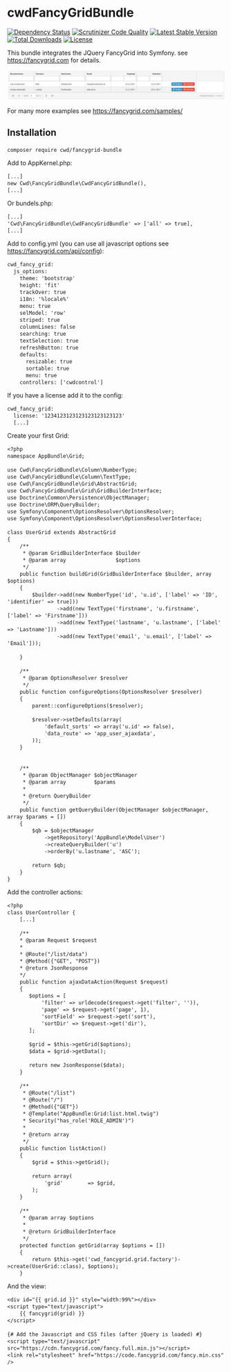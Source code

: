 cwdFancyGridBundle
=================

[![Dependency Status](https://gemnasium.com/badges/github.com/cwd/cwdFancyGridBundle.svg)](https://gemnasium.com/github.com/cwd/cwdFancyGridBundle)
[![Scrutinizer Code Quality](https://scrutinizer-ci.com/g/cwd/cwdFancyGridBundle/badges/quality-score.png?b=develop)](https://scrutinizer-ci.com/g/cwd/cwdFancyGridBundle/?branch=develop)
[![Latest Stable Version](https://poser.pugx.org/cwd/fancygrid-bundle/v/stable)](https://packagist.org/packages/cwd/fancygrid-bundle)
[![Total Downloads](https://poser.pugx.org/cwd/fancygrid-bundle/downloads)](https://packagist.org/packages/cwd/fancygrid-bundle)
[![License](https://poser.pugx.org/cwd/fancygrid-bundle/license)](https://packagist.org/packages/cwd/fancygrid-bundle)


This bundle integrates the JQuery FancyGrid into Symfony. see https://fancygrid.com for details.

![screenshot](Resources/public/screenshot.png "Screenshot")

For many more examples see https://fancygrid.com/samples/


Installation
------------

`composer require cwd/fancygrid-bundle`

Add to AppKernel.php:
```
[...]
new Cwd\FancyGridBundle\CwdFancyGridBundle(),
[...]
```

Or bundels.php:
```
[...]
'Cwd\FancyGridBundle\CwdFancyGridBundle' => ['all' => true],
[...]
```

Add to config.yml (you can use all javascript options see https://fancygrid.com/api/config):
```
cwd_fancy_grid:
  js_options:
    theme: 'bootstrap'
    height: 'fit'
    trackOver: true
    i18n: '%locale%'
    menu: true
    selModel: 'row'
    striped: true
    columnLines: false
    searching: true
    textSelection: true
    refreshButton: true
    defaults:
      resizable: true
      sortable: true
      menu: true
    controllers: ['cwdcontrol']  
```

If you have a license add it to the config:
```
cwd_fancy_grid:
  license: '1234123123123123123123123'
  [...]
```

Create your first Grid:
```
<?php
namespace AppBundle\Grid;

use Cwd\FancyGridBundle\Column\NumberType;
use Cwd\FancyGridBundle\Column\TextType;
use Cwd\FancyGridBundle\Grid\AbstractGrid;
use Cwd\FancyGridBundle\Grid\GridBuilderInterface;
use Doctrine\Common\Persistence\ObjectManager;
use Doctrine\ORM\QueryBuilder;
use Symfony\Component\OptionsResolver\OptionsResolver;
use Symfony\Component\OptionsResolver\OptionsResolverInterface;

class UserGrid extends AbstractGrid
{
    /**
     * @param GridBuilderInterface $builder
     * @param array                $options
     */
    public function buildGrid(GridBuilderInterface $builder, array $options)
    {
        $builder->add(new NumberType('id', 'u.id', ['label' => 'ID', 'identifier' => true]))
                ->add(new TextType('firstname', 'u.firstname', ['label' => 'Firstname']))
                ->add(new TextType('lastname', 'u.lastname', ['label' => 'Lastname']))
                ->add(new TextType('email', 'u.email', ['label' => 'Email']));

    }

    /**
     * @param OptionsResolver $resolver
     */
    public function configureOptions(OptionsResolver $resolver)
    {
        parent::configureOptions($resolver);

        $resolver->setDefaults(array(
            'default_sorts' => array('u.id' => false),
            'data_route' => 'app_user_ajaxdata',
        ));
    }


    /**
     * @param ObjectManager $objectManager
     * @param array         $params
     *
     * @return QueryBuilder
     */
    public function getQueryBuilder(ObjectManager $objectManager, array $params = [])
    {
        $qb = $objectManager
            ->getRepository('AppBundle\Model\User')
            ->createQueryBuilder('u')
            ->orderBy('u.lastname', 'ASC');

        return $qb;
    }
}
```

Add the controller actions:
```
<?php
class UserController {
    [...]
      
    /**
    * @param Request $request
    *
    * @Route("/list/data")
    * @Method({"GET", "POST"})
    * @return JsonResponse
    */
    public function ajaxDataAction(Request $request)
    {
       $options = [
           'filter' => urldecode($request->get('filter', '')),
           'page' => $request->get('page', 1),
           'sortField' => $request->get('sort'),
           'sortDir' => $request->get('dir'),
       ];
    
       $grid = $this->getGrid($options);
       $data = $grid->getData();
    
       return new JsonResponse($data);
    }
       
    /**
     * @Route("/list")
     * @Route("/")
     * @Method({"GET"})
     * @Template("AppBundle:Grid:list.html.twig")
     * Security("has_role('ROLE_ADMIN')")
     *
     * @return array
     */
    public function listAction()
    {
        $grid = $this->getGrid();

        return array(
            'grid'        => $grid,
        );
    }  
         
    /**
     * @param array $options
     *
     * @return GridBuilderInterface
     */
    protected function getGrid(array $options = [])
    {
        return $this->get('cwd_fancygrid.grid.factory')->create(UserGrid::class), $options);
    }     
```

And the view:
```
<div id="{{ grid.id }}" style="width:99%"></div>
<script type="text/javascript">
    {{ fancygrid(grid) }}
</script>

{# Add the Javascript and CSS files (after jQuery is loaded) #}
<script type="text/javascript" src="https://cdn.fancygrid.com/fancy.full.min.js"></script>
<link rel="stylesheet" href="https://code.fancygrid.com/fancy.min.css" />    
```
